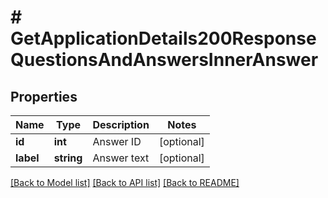 # # GetApplicationDetails200ResponseQuestionsAndAnswersInnerAnswer

## Properties

Name | Type | Description | Notes
------------ | ------------- | ------------- | -------------
**id** | **int** | Answer ID | [optional]
**label** | **string** | Answer text | [optional]

[[Back to Model list]](../../README.md#models) [[Back to API list]](../../README.md#endpoints) [[Back to README]](../../README.md)

